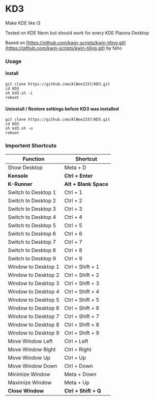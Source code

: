 # KD3

Make KDE like i3 

Tested on KDE Neon but should work for every KDE Plasma Desktop

Based on [https://github.com/kwin-scripts/kwin-tiling.git](https://github.com/kwin-scripts/kwin-tiling.git) by faho

### Usage

#### Install
```
git clone https://github.com/AlBee1337/KD3.git
cd KD3
sh kd3.sh -i
reboot
```

#### Uninstall / Restore settings before KD3 was installed
```
git clone https://github.com/AlBee1337/KD3.git
cd KD3
sh kd3.sh -u
reboot
```

### Importent Shortcuts
|Function| Shortcut|
|-|-|
|Show Desktop|Meta + D|
|**Konsole**|**Ctrl + Enter**|
|**K-Runner**|**Alt + Blank Space**|
|Switch to Desktop 1|Ctrl + 1|
|Switch to Desktop 2|Ctrl + 2|
|Switch to Desktop 3|Ctrl + 3|
|Switch to Desktop 4|Ctrl + 4|
|Switch to Desktop 5|Ctrl + 5|
|Switch to Desktop 6|Ctrl + 6|
|Switch to Desktop 7|Ctrl + 7|
|Switch to Desktop 8|Ctrl + 8|
|Switch to Desktop 9|Ctrl + 9|
|Window to Desktop 1|Ctrl + Shift + 1|
|Window to Desktop 2|Ctrl + Shift + 2|
|Window to Desktop 3|Ctrl + Shift + 3|
|Window to Desktop 4|Ctrl + Shift + 4|
|Window to Desktop 5|Ctrl + Shift + 5|
|Window to Desktop 6|Ctrl + Shift + 6|
|Window to Desktop 7|Ctrl + Shift + 7|
|Window to Desktop 8|Ctrl + Shift + 8|
|Window to Desktop 9|Ctrl + Shift + 9|
|Move Window Left|Ctrl + Left|
|Move Window Right|Ctrl + Right|
|Move Window Up|Ctrl + Up|
|Move Window Down|Ctrl + Down|
|Minimize Window |Meta + Down|
|Maximize Window |Meta + Up|
|**Close Window**|**Ctrl + Shift + Q**|

